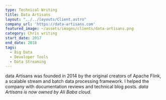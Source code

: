 ```yaml
---
type: Technical Writing
title: Data Artisans
layout: "../../layouts/Client.astro"
company_url: 'https://data-artisans.com'
featured_image: ~/assets/images/clients/data-artisans.png
category: Chris writing
start_date: 2017
end_date: 2018
tags:
  - Big Data
  - Developer Tools
  - Data Streaming
---
```


data Artisans was founded in 2014 by the original creators of Apache Flink, a scalable stream and batch data processing framework. I helped the company with documentation reviews and technical blog posts. _data Artisans is now owned by Ali Baba cloud_.
